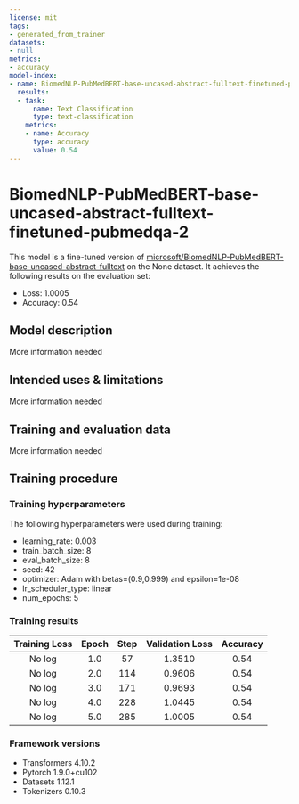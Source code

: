 ```yaml
---
license: mit
tags:
- generated_from_trainer
datasets:
- null
metrics:
- accuracy
model-index:
- name: BiomedNLP-PubMedBERT-base-uncased-abstract-fulltext-finetuned-pubmedqa-2
  results:
  - task:
      name: Text Classification
      type: text-classification
    metrics:
    - name: Accuracy
      type: accuracy
      value: 0.54
---
```


<!-- This model card has been generated automatically according to the information the Trainer had access to. You
should probably proofread and complete it, then remove this comment. -->

# BiomedNLP-PubMedBERT-base-uncased-abstract-fulltext-finetuned-pubmedqa-2

This model is a fine-tuned version of [microsoft/BiomedNLP-PubMedBERT-base-uncased-abstract-fulltext](https://huggingface.co/microsoft/BiomedNLP-PubMedBERT-base-uncased-abstract-fulltext) on the None dataset.
It achieves the following results on the evaluation set:
- Loss: 1.0005
- Accuracy: 0.54

## Model description

More information needed

## Intended uses & limitations

More information needed

## Training and evaluation data

More information needed

## Training procedure

### Training hyperparameters

The following hyperparameters were used during training:
- learning_rate: 0.003
- train_batch_size: 8
- eval_batch_size: 8
- seed: 42
- optimizer: Adam with betas=(0.9,0.999) and epsilon=1e-08
- lr_scheduler_type: linear
- num_epochs: 5

### Training results

| Training Loss | Epoch | Step | Validation Loss | Accuracy |
|:-------------:|:-----:|:----:|:---------------:|:--------:|
| No log        | 1.0   | 57   | 1.3510          | 0.54     |
| No log        | 2.0   | 114  | 0.9606          | 0.54     |
| No log        | 3.0   | 171  | 0.9693          | 0.54     |
| No log        | 4.0   | 228  | 1.0445          | 0.54     |
| No log        | 5.0   | 285  | 1.0005          | 0.54     |


### Framework versions

- Transformers 4.10.2
- Pytorch 1.9.0+cu102
- Datasets 1.12.1
- Tokenizers 0.10.3
